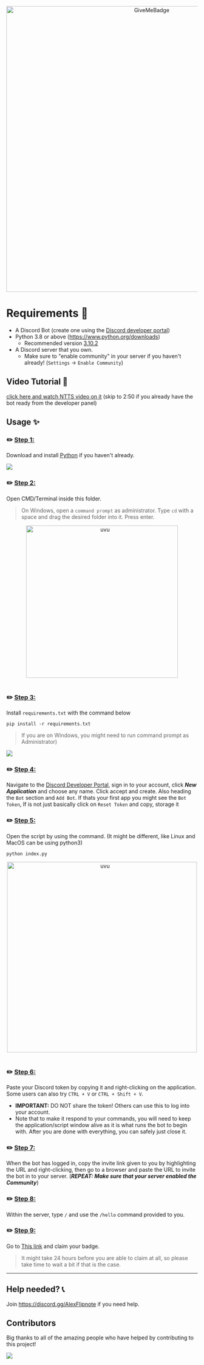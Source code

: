 <p align="center">
  <img alt="GiveMeBadge" src="https://i.alexflipnote.dev/6DKsc2i.png" width="750px">
</p>

# Requirements 🧾
- A Discord Bot (create one using the [Discord developer portal](https://discord.com/developers/applications))
- Python 3.8 or above (https://www.python.org/downloads)
  - Recommended version [3.10.2](https://www.python.org/downloads/release/python-3102/)
- A Discord server that you own.
  - Make sure to "enable community" in your server if you haven't already! (`Settings` -> `Enable Community`)

## Video Tutorial 📼
[click here and watch NTTS video on it](https://www.youtube.com/watch?v=Pmo28SdCUUI) (skip to 2:50 if you already have the bot ready from the developer panel)

## Usage ✨


### ✏️ <ins>Step 1:</ins>
Download and install [Python](https://www.python.org/downloads) if you haven't already.

   ![](https://i.alexflipnote.dev/2Ucs5Hf.png)



### ✏️ <ins>Step 2:</ins> 
Open CMD/Terminal inside this folder.
> On Windows, open a `command prompt` as administrator. Type `cd` with a space and drag the desired folder into it. Press enter.

<div align="center">
    <img src="https://i.alexflipnote.dev/7PvV4Eo.png" alt="uvu" width="400">
    <br>
    <br>
</div>


<!--
 ![](https://i.alexflipnote.dev/7PvV4Eo.png)
-->



### ✏️ <ins>Step 3:</ins> 
Install `requirements.txt` with the command below 
```
pip install -r requirements.txt
```
> If you are on Windows, you might need to run command prompt as Administrator)

![](https://i.alexflipnote.dev/4QPnZiX.gif)



### ✏️ <ins>Step 4:</ins> 
Navigate to the [Discord Developer Portal](https://discord.com/developers/applications), sign in to your account, click ***New Application*** and choose any name. Click accept and create. Also heading the `Bot` section and `Add Bot`. If thats your first app you might see the `Bot Token`, If is not just basically click on `Reset Token` and copy, storage it



### ✏️ <ins>Step 5:</ins> 
Open the script by using the command. (It might be different, like Linux and MacOS can be using python3) 
```
python index.py
```

<div align="center">
    <img src="https://i.alexflipnote.dev/9BNt3XM.png" alt="uvu" width="500">
    <br>
    <br>
</div>

<!--
![](https://i.alexflipnote.dev/9BNt3XM.png)
-->



### ✏️ <ins>Step 6:</ins> 
Paste your Discord token by copying it and right-clicking on the application. Some users can also try `CTRL + V` or `CTRL + Shift + V`.
   - **IMPORTANT:** DO NOT share the token! Others can use this to log into your account.
   - Note that to make it respond to your commands, you will need to keep the application/script window alive as it is what runs the bot to begin with. After you are done with everything, you can safely just close it.



### ✏️ <ins>Step 7:</ins> 
When the bot has logged in, copy the invite link given to you by highlighting the URL and right-clicking, then go to a browser and paste the URL to invite the bot in to your server. (***REPEAT: Make sure that your server enabled the Community***)



### ✏️ <ins>Step 8:</ins> 
Within the server, type `/` and use the `/hello` command provided to you.



### ✏️ <ins>Step 9:</ins> 
Go to [This link](https://discord.com/developers/active-developer) and claim your badge.
> It might take 24 hours before you are able to claim at all, so please take time to wait a bit if that is the case.

---

## Help needed? 📞
Join https://discord.gg/AlexFlipnote if you need help.

## Contributors
Big thanks to all of the amazing people who have helped by contributing to this project!

<a href="https://github.com/AlexFlipnote/GiveMeBadge/graphs/contributors">
  <img src="https://contrib.rocks/image?repo=AlexFlipnote/GiveMeBadge" />
</a>

